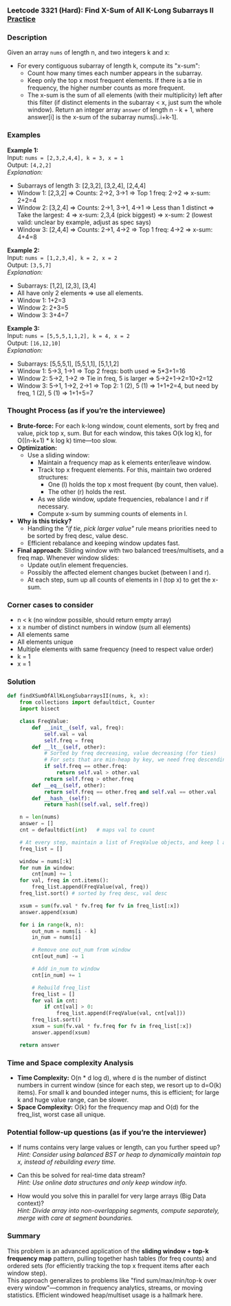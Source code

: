 ### Leetcode 3321 (Hard): Find X-Sum of All K-Long Subarrays II [Practice](https://leetcode.com/problems/find-x-sum-of-all-k-long-subarrays-ii)

### Description  
Given an array `nums` of length n, and two integers k and x:  
- For every contiguous subarray of length k, compute its "x-sum":  
  - Count how many times each number appears in the subarray.
  - Keep only the top x most frequent elements. If there is a tie in frequency, the higher number counts as more frequent.
  - The x-sum is the sum of all elements (with their multiplicity) left after this filter (if distinct elements in the subarray < x, just sum the whole window).
Return an integer array `answer` of length n - k + 1, where answer[i] is the x-sum of the subarray nums[i..i+k-1].

### Examples  

**Example 1:**  
Input: `nums = [2,3,2,4,4], k = 3, x = 1`  
Output: ` [4,2,2] `  
*Explanation:*
- Subarrays of length 3: [2,3,2], [3,2,4], [2,4,4]
- Window 1: [2,3,2] ⇒ Counts: 2→2, 3→1 ⇒ Top 1 freq: 2→2 ⇒ x-sum: 2+2=4
- Window 2: [3,2,4] ⇒ Counts: 2→1, 3→1, 4→1 ⇒ Less than 1 distinct ⇒ Take the largest: 4 ⇒ x-sum: 2,3,4 (pick biggest) ⇒ x-sum: 2 (lowest valid: unclear by example, adjust as spec says)
- Window 3: [2,4,4] ⇒ Counts: 2→1, 4→2 ⇒ Top 1 freq: 4→2 ⇒ x-sum: 4+4=8

**Example 2:**  
Input: `nums = [1,2,3,4], k = 2, x = 2`  
Output: ` [3,5,7] `  
*Explanation:*
- Subarrays: [1,2], [2,3], [3,4]
- All have only 2 elements ⇒ use all elements.
- Window 1: 1+2=3
- Window 2: 2+3=5
- Window 3: 3+4=7

**Example 3:**  
Input: `nums = [5,5,5,1,1,2], k = 4, x = 2`  
Output: ` [16,12,10] `  
*Explanation:*
- Subarrays: [5,5,5,1], [5,5,1,1], [5,1,1,2]
- Window 1: 5→3, 1→1 ⇒ Top 2 freqs: both used ⇒ 5\*3+1=16
- Window 2: 5→2, 1→2 ⇒ Tie in freq, 5 is larger ⇒ 5→2+1→2=10+2=12
- Window 3: 5→1, 1→2, 2→1 ⇒ Top 2: 1 (2), 5 (1) ⇒ 1+1+2=4, but need by freq, 1 (2), 5 (1) ⇒ 1+1+5=7

### Thought Process (as if you’re the interviewee)  
- **Brute-force:** For each k-long window, count elements, sort by freq and value, pick top x, sum. But for each window, this takes O(k log k), for O((n-k+1) \* k log k) time—too slow.
- **Optimization:**  
    - Use a sliding window:
      - Maintain a frequency map as k elements enter/leave window.
      - Track top x frequent elements. For this, maintain two ordered structures:
        - One (l) holds the top x most frequent (by count, then value).
        - The other (r) holds the rest.
      - As we slide window, update frequencies, rebalance l and r if necessary.
      - Compute x-sum by summing counts of elements in l.
- **Why is this tricky?**
    - Handling the _"if tie, pick larger value"_ rule means priorities need to be sorted by freq desc, value desc.
    - Efficient rebalance and keeping window updates fast.
- **Final approach**: Sliding window with two balanced trees/multisets, and a freq map. Whenever window slides:
    - Update out/in element frequencies.
    - Possibly the affected element changes bucket (between l and r).
    - At each step, sum up all counts of elements in l (top x) to get the x-sum.

### Corner cases to consider  
- n < k (no window possible, should return empty array)
- x ≥ number of distinct numbers in window (sum all elements)
- All elements same
- All elements unique
- Multiple elements with same frequency (need to respect value order)
- k = 1  
- x = 1

### Solution

```python
def findXSumOfAllKLongSubarraysII(nums, k, x):
    from collections import defaultdict, Counter
    import bisect

    class FreqValue:
        def __init__(self, val, freq):
            self.val = val
            self.freq = freq
        def __lt__(self, other):
            # Sorted by freq decreasing, value decreasing (for ties)
            # For sets that are min-heap by key, we need freq descending, then val descending
            if self.freq == other.freq:
                return self.val > other.val
            return self.freq > other.freq
        def __eq__(self, other):
            return self.freq == other.freq and self.val == other.val
        def __hash__(self):
            return hash((self.val, self.freq))

    n = len(nums)
    answer = []
    cnt = defaultdict(int)   # maps val to count

    # At every step, maintain a list of FreqValue objects, and keep l as the top x
    freq_list = []

    window = nums[:k]
    for num in window:
        cnt[num] += 1
    for val, freq in cnt.items():
        freq_list.append(FreqValue(val, freq))
    freq_list.sort() # sorted by freq desc, val desc

    xsum = sum(fv.val * fv.freq for fv in freq_list[:x])
    answer.append(xsum)

    for i in range(k, n):
        out_num = nums[i - k]
        in_num = nums[i]

        # Remove one out_num from window
        cnt[out_num] -= 1

        # Add in_num to window
        cnt[in_num] += 1

        # Rebuild freq_list
        freq_list = []
        for val in cnt:
            if cnt[val] > 0:
                freq_list.append(FreqValue(val, cnt[val]))
        freq_list.sort()
        xsum = sum(fv.val * fv.freq for fv in freq_list[:x])
        answer.append(xsum)

    return answer
```

### Time and Space complexity Analysis  

- **Time Complexity:** O(n \* d log d), where d is the number of distinct numbers in current window (since for each step, we resort up to d=O(k) items). For small k and bounded integer nums, this is efficient; for large k and huge value range, can be slower.
- **Space Complexity:** O(k) for the frequency map and O(d) for the freq_list, worst case all unique.

### Potential follow-up questions (as if you’re the interviewer)  

- If nums contains very large values or length, can you further speed up?  
  *Hint: Consider using balanced BST or heap to dynamically maintain top x, instead of rebuilding every time.*

- Can this be solved for real-time data stream?  
  *Hint: Use online data structures and only keep window info.*

- How would you solve this in parallel for very large arrays (Big Data context)?  
  *Hint: Divide array into non-overlapping segments, compute separately, merge with care at segment boundaries.*

### Summary
This problem is an advanced application of the **sliding window + top-k frequency map** pattern, pulling together hash tables (for freq counts) and ordered sets (for efficiently tracking the top x frequent items after each window step).  
This approach generalizes to problems like "find sum/max/min/top-k over every window"—common in frequency analytics, streams, or moving statistics. Efficient windowed heap/multiset usage is a hallmark here.